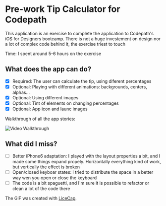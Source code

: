 # Pre-work Tip Calculator for Codepath

This application is an exercise to complete the application to Codepath's iOS for Designers bootcamp. There is not a huge investement on design nor a lot of complex code behind it, the exercise triest to touch

Time: I spent around 5-6 hours on the exercise

## What does the app can do?

* [x] Required: The user can calculate the tip, using diferent percentages 
* [x] Optional: Playing with different animations: backgrounds, centers, alphas...
* [x] Optional: Using different images
* [x] Optional: Tint of elements on changing percentages
* [x] Optional: App icon and launc images

Walkthrough of all the app stories:

![Video Walkthrough](tips.gif)

## What did I miss?

* [ ] Better iPhone6 adaptation: I played with the layout properties a bit, and I made some things expand propely. Horizontally everything kind of work, but vertically the effect is broken
* [ ] Open/closed keyboar states: I tried to distribute the space in a better way wen you open or close the keyboard
* [ ] The code is a bit spaguetti, and I'm sure it is possible to refactor or clean a lot of the code there
 
The GIF was created with [LiceCap](http://www.cockos.com/licecap/).
